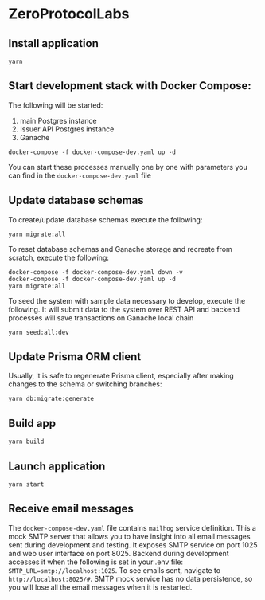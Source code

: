 # ZeroProtocolLabs

## Install application

```shell
yarn
```

## Start development stack with Docker Compose:

The following will be started:

1. main Postgres instance
2. Issuer API Postgres instance
3. Ganache

```shell
docker-compose -f docker-compose-dev.yaml up -d
```

You can start these processes manually one by one with parameters you can find in the `docker-compose-dev.yaml` file

## Update database schemas
To create/update database schemas execute the following:

```shell
yarn migrate:all
```

To reset database schemas and Ganache storage and recreate from scratch, execute the following:

```shell
docker-compose -f docker-compose-dev.yaml down -v
docker-compose -f docker-compose-dev.yaml up -d
yarn migrate:all
```

To seed the system with sample data necessary to develop, execute the following. It will submit data to the system over
REST API and backend processes will save transactions on Ganache local chain

```shell
yarn seed:all:dev
```

## Update Prisma ORM client

Usually, it is safe to regenerate Prisma client, especially after making changes to the schema or switching branches:

```shell
yarn db:migrate:generate
```

## Build app

```shell
yarn build
```

## Launch application

```shell
yarn start
```

## Receive email messages

The `docker-compose-dev.yaml` file contains `mailhog` service definition. This a mock SMTP server that allows you to
have insight into all email messages sent during development and testing. It exposes SMTP service on port 1025 and web
user interface on port 8025. Backend during development accesses it when the following is set in your .env
file: `SMTP_URL=smtp://localhost:1025`. To see emails sent, navigate to `http://localhost:8025/#`. SMTP mock service has
no data persistence, so you will lose all the email messages when it is restarted.
